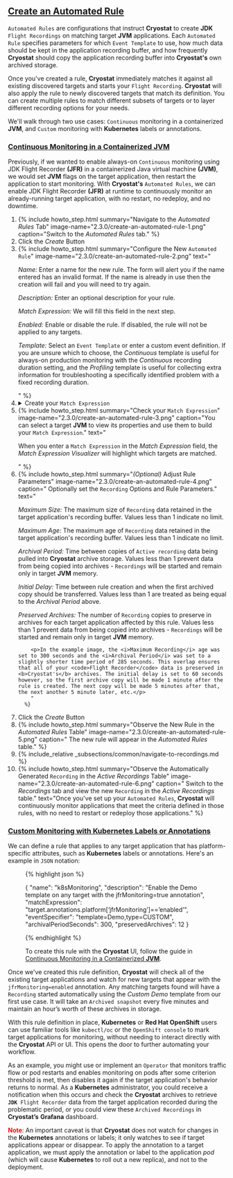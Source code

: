 ## [Create an Automated Rule](#create-an-automated-rule)

`Automated Rules` are configurations that instruct **Cryostat** to create **JDK** `Flight Recordings` on matching
target **JVM** applications. Each `Automated Rule` specifies parameters for which `Event Template` to use, how
much data should be kept in the application recording buffer, and how frequently **Cryostat** should copy the
application recording buffer into **Cryostat's** own archived storage.

Once you've created a rule, **Cryostat** immediately matches it against all existing discovered targets and starts your `Flight Recording`. **Cryostat** will also apply the rule to newly discovered targets that match its definition. You can create multiple rules to match different subsets of targets or to layer different recording options for your needs.

We'll walk through two use cases: `Continuous` monitoring in a containerized **JVM**, and `Custom` monitoring with **Kubernetes** labels or annotations.

### [Continuous Monitoring in a Containerized **JVM**](#continuous-monitoring-in-a-containerized-jvm)

Previously, if we wanted to enable always-on `Continuous` monitoring using JDK Flight Recorder **(JFR)** in a containerized Java virtual machine **(JVM)**, we would set **JVM** flags on the target application, then restart the application to start monitoring. With **Cryostat's** `Automated Rules`, we can enable JDK Flight Recorder  **(JFR)** at runtime to continuously monitor an already-running target application, with no restart, no redeploy, and no downtime.

<ol>
  <li>
      {% include howto_step.html
      summary="Navigate to the <i>Automated Rules</i> Tab"
      image-name="2.3.0/create-an-automated-rule-1.png"
      caption="Switch to the <i>Automated Rules</i> tab."
    %}
  </li>
  <li>
    <summary>Click the <i>Create</i> Button</summary>
  </li>
  <li>
      {% include howto_step.html
        summary="Configure the New <code>Automated Rule</code>"
        image-name="2.3.0/create-an-automated-rule-2.png"
        text="
      <p>
        <i>Name:</i> Enter a name for the new rule. The form will alert you if the name
        entered has an invalid format. If the name is already in use then the
        creation will fail and you will need to try again.
      </p>
      <p>
        <i>Description:</i> Enter an optional description for your rule.
      </p>
      <p>
        <i>Match Expression:</i> We will fill this field in the next step.
      </p>
      <p>
        <i>Enabled:</i> Enable or disable the rule. If disabled, the rule will not be applied to any targets.
      </p>
      <p>
        <i>Template:</i> Select an <code>Event Template</code> or enter a custom event definition. If you are
        unsure which to choose, the <i>Continuous</i> template is useful for
        always-on production monitoring with the <i>Continuous</i> recording
        duration setting, and the <i>Profiling</i> template is useful for
        collecting extra information for troubleshooting a specifically
        identified problem with a fixed recording duration.
      </p>
      "
      %}
  </li>
  <li>
    <details>
        <summary>Create your <code>Match Expression</code></summary>
        <p>
            The <code>Match Expression</code> in a rule definition is a <code>Java-like</code> snippet of code that <b>Cryostat</b> interprets and uses to determine if a rule should be applied to any given target. <code>Match Expressions</code> should thus evaluate to a <code>boolean</code> value. The simplest <code>Match Expressions</code> would be the <code>booleans</code> true or false; if we use true, the rule will apply to every target. The <code>Expression</code> has a target object in global scope, with the following form in <code>JSON</code> notation:
        </p>
        <figure>
{% highlight json %}
{
  "alias": "myAppAlias",
  "connectUrl": "service:jmx:rmi:///jndi/rmi://cryostat:9091/jmxrmi",
  "labels": {
    "com.example/service": "customer-login",
  },
  "annotations": {
    "platform": {
      "io.kubernetes/annotation": "annotated"
    },
    "cryostat": {
      "PORT": 9091,
      "HOST": "cryostat",
      "NAMESPACE": "myproject"
    }
  }
}
{% endhighlight %}
        </figure>
        <p>
          The <i>alias, connectUrl, labels, annotations.platform,</i> and <i>annotations.cryostat</i> properties are all guaranteed to be present on the target object. <i>alias</i> and <i>connectUrl</i> will be non-empty strings. The <i>labels</i> and <i>platform annotations</i> may be empty—in <b>OpenShift</b> or <b>Kubernetes</b>, these are populated from the labels and annotations applied to the target’s pod, if any. The <b>Cryostat</b> annotations map will vary per platform, but on <b>OpenShift</b> or <b>Kubernetes</b> you can expect the <i>HOST, PORT, NAMESPACE,</i> and <i>POD_NAME</i> keys to be present and non-empty.

          Here are some examples of <code>Match Expressions</code>:
        </p>
        <figure>

{% highlight bash %}
target.alias == ’com.example.MainClass’

target.alias == ’myAlias’

target.labels[‘com.example/service’] == ’customer-login’

target.labels[‘com.example/service’] != ’customer-login’

target.annotations.cryostat.PORT > 3000

target.annotations.cryostat.PORT > 3000 && target.annotations.platform[‘io.kubernetes/annotation’] == ‘enabled’

!!target.annotations.platform[‘io.kubernetes/annotation’]

/^customer-login[0-9]\*$/.test(target.alias)
{% endhighlight %}

</figure>
</details>

  </li>
  <li>
      {% include howto_step.html
        summary="Check your <code>Match Expression</code>"
        image-name="2.3.0/create-an-automated-rule-3.png"
        caption="You can select a target <b>JVM</b> to view its properties and use them to build your <code>Match Expression</code>."
        text="
          <p>
          When you enter a <code>Match Expression</code> in the <i>Match Expression</i> field, the <i>Match Expression Visualizer</i> will highlight which targets are matched.
          </p>
          "
      %}
  </li>
  <li>
      {% include howto_step.html
        summary="<i>(Optional)</i> Adjust Rule Parameters"
        image-name="2.3.0/create-an-automated-rule-4.png"
        caption="
          Optionally set the <code>Recording</code> Options and Rule Parameters."
        text="
        <p><i>Maximum Size:</i> The maximum size of <code>Recording</code> data retained in the target application's recording buffer. Values less than 1 indicate no limit.</p>
        <p><i>Maximum Age:</i> The maximum age of <code>Recording</code> data retained in the target application's recording buffer. Values less than 1 indicate no limit.</p>
        <p><i>Archival Period:</i> Time between copies of <code>Active recording</code> data being pulled into <b>Cryostat</b> archive storage.
        Values less than 1 prevent data from being copied into archives - <code>Recordings</code> will be started and remain only in target <b>JVM</b> memory.</p>
        <p><i>Initial Delay:</i> Time between rule creation and when the first archived copy should be transferred. Values less than 1 are treated as being equal to the <i>Archival Period</i> above.</p>
        <p><i>Preserved Archives:</i> The number of <code>Recording</code> copies to preserve in archives for each target application affected by this rule. Values less than 1 prevent data from being copied into archives - <code>Recordings</code> will be started and remain only in target <b>JVM</b> memory.</p>

        <p>In the example image, the <i>Maximum Recording</i> age was set to 300 seconds and the <i>Archival Period</i> was set to a slightly shorter time period of 285 seconds. This overlap ensures that all of your <code>Flight Recorder</code> data is preserved in <b>Cryostat's</b> archives. The initial delay is set to 60 seconds however, so the first archive copy will be made 1 minute after the rule is created. The next copy will be made 5 minutes after that, the next another 5 minute later, etc.</p>
        "
      %}

  </li>
  <li>
    <summary>Click the <i>Create</i> Button</summary>
  </li>
  <li>
      {% include howto_step.html
        summary="Observe the New Rule in the <i>Automated Rules</i> Table"
        image-name="2.3.0/create-an-automated-rule-5.png"
        caption="
          The new rule will appear in the <i>Automated Rules</i> table."
      %}
  </li>
  <li>
      {% include_relative _subsections/common/navigate-to-recordings.md %}
  </li>
  <li>
      {% include howto_step.html
        summary="Observe the Automatically Generated <code>Recording</code> in the <i>Active Recordings</i> Table"
        image-name="2.3.0/create-an-automated-rule-6.png"
        caption="
          Switch to the <i>Recordings</i> tab and view the new <code>Recording</code> in the <i>Active Recordings</i>
          table."
        text="Once you've set up your <code>Automated Rules</code>, <b>Cryostat</b> will continuously monitor applications that meet the criteria defined in those rules, with no need to restart or redeploy those applications."
      %}
  </li>
</ol>

### [Custom Monitoring with <b>Kubernetes</b> Labels or Annotations](#custom-monitoring-with-kubernetes-labels-or-annotations)

We can define a rule that applies to any target application that has platform-specific attributes, such as **Kubernetes** labels or annotations. Here's an example in `JSON` notation:

<figure>
{% highlight json %}

{
  "name": "k8sMonitoring",
  "description": "Enable the Demo template on any target with the jfrMonitoring=true annotation",
  "matchExpression": "target.annotations.platform[‘jfrMonitoring’]==’enabled’",
  "eventSpecifier": "template=Demo,type=CUSTOM",
  "archivalPeriodSeconds": 300,
  "preservedArchives": 12
}

{% endhighlight %}

  <figcaption>
    To create this rule with the <b>Cryostat</b> UI, follow the guide in <a href="{{ page.url }}#continuous-monitoring-in-a-containerized-jvm">Continuous Monitoring in a Containerized <b>JVM</b></a>.
  </figcaption>
</figure>

Once we've created this rule definition, <b>Cryostat</b> will check all of the existing target applications and watch for new targets that appear with the <code>jfrMonitoring=enabled</code> annotation. Any matching targets found will have a <code>Recording</code> started automatically using the <i>Custom Demo</i> template from our first use case. It will take an <code>Archived snapshot</code> every five minutes and maintain an hour’s worth of these archives in storage.

With this rule definition in place, <b>Kubernetes</b> or <b>Red Hat OpenShift</b> users can use familiar tools like <code>kubectl/oc</code> or the <code>OpenShift console</code> to mark target applications for monitoring, without needing to interact directly with the <b>Cryostat</b> API or UI. This opens the door to further automating your workflow.

As an example, you might use or implement an <code>Operator</code> that monitors traffic flow or pod restarts and enables monitoring on pods after some criterion threshold is met, then disables it again if the target application's behavior returns to normal. As a <b>Kubernetes</b> administrator, you could receive a notification when this occurs and check the <b>Cryostat</b> archives to retrieve <code><b>JDK</b> Flight Recorder</code> data from the target application recorded during the problematic period, or you could view these <code>Archived Recordings</code> in <b>Cryostat’s</b> <b>Grafana</b> dashboard.

<span style="color:red">**Note**</span>: An important caveat is that **Cryostat** does not watch for changes in the **Kubernetes** annotations or labels; it only watches to see if target applications appear or disappear. To apply the annotation to a target application, we must apply the annotation or label to the application <i>pod</i> (which will cause **Kubernetes** to roll out a new replica), and not to the deployment.
